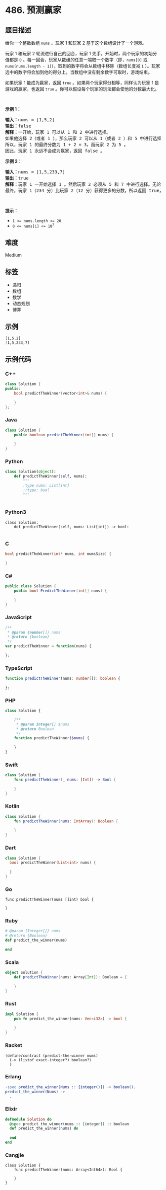 # 486. 预测赢家

## 题目描述

<p>给你一个整数数组 <code>nums</code> 。玩家 1 和玩家 2 基于这个数组设计了一个游戏。</p>

<p>玩家 1 和玩家 2 轮流进行自己的回合，玩家 1 先手。开始时，两个玩家的初始分值都是 <code>0</code> 。每一回合，玩家从数组的任意一端取一个数字（即，<code>nums[0]</code> 或 <code>nums[nums.length - 1]</code>），取到的数字将会从数组中移除（数组长度减 <code>1</code> ）。玩家选中的数字将会加到他的得分上。当数组中没有剩余数字可取时，游戏结束。</p>

<p>如果玩家 1 能成为赢家，返回 <code>true</code> 。如果两个玩家得分相等，同样认为玩家 1 是游戏的赢家，也返回 <code>true</code> 。你可以假设每个玩家的玩法都会使他的分数最大化。</p>

<p>&nbsp;</p>

<p><strong>示例 1：</strong></p>

<pre>
<strong>输入：</strong>nums = [1,5,2]
<strong>输出：</strong>false
<strong>解释：</strong>一开始，玩家 1 可以从 1 和 2 中进行选择。
如果他选择 2（或者 1 ），那么玩家 2 可以从 1（或者 2 ）和 5 中进行选择。如果玩家 2 选择了 5 ，那么玩家 1 则只剩下 1（或者 2 ）可选。 
所以，玩家 1 的最终分数为 1 + 2 = 3，而玩家 2 为 5 。
因此，玩家 1 永远不会成为赢家，返回 false 。</pre>

<p><strong>示例 2：</strong></p>

<pre>
<strong>输入：</strong>nums = [1,5,233,7]
<strong>输出：</strong>true
<strong>解释：</strong>玩家 1 一开始选择 1 。然后玩家 2 必须从 5 和 7 中进行选择。无论玩家 2 选择了哪个，玩家 1 都可以选择 233 。
最终，玩家 1（234 分）比玩家 2（12 分）获得更多的分数，所以返回 true，表示玩家 1 可以成为赢家。</pre>

<p>&nbsp;</p>

<p><strong>提示：</strong></p>

<ul>
	<li><code>1 &lt;= nums.length &lt;= 20</code></li>
	<li><code>0 &lt;= nums[i] &lt;= 10<sup>7</sup></code></li>
</ul>


## 难度

Medium

## 标签

- 递归
- 数组
- 数学
- 动态规划
- 博弈

## 示例

```
[1,5,2]
[1,5,233,7]
```

## 示例代码

### C++

```cpp
class Solution {
public:
    bool predictTheWinner(vector<int>& nums) {
        
    }
};
```

### Java

```java
class Solution {
    public boolean predictTheWinner(int[] nums) {
        
    }
}
```

### Python

```python
class Solution(object):
    def predictTheWinner(self, nums):
        """
        :type nums: List[int]
        :rtype: bool
        """
        
```

### Python3

```python3
class Solution:
    def predictTheWinner(self, nums: List[int]) -> bool:
        
```

### C

```c
bool predictTheWinner(int* nums, int numsSize) {
    
}
```

### C#

```csharp
public class Solution {
    public bool PredictTheWinner(int[] nums) {
        
    }
}
```

### JavaScript

```javascript
/**
 * @param {number[]} nums
 * @return {boolean}
 */
var predictTheWinner = function(nums) {
    
};
```

### TypeScript

```typescript
function predictTheWinner(nums: number[]): boolean {
    
};
```

### PHP

```php
class Solution {

    /**
     * @param Integer[] $nums
     * @return Boolean
     */
    function predictTheWinner($nums) {
        
    }
}
```

### Swift

```swift
class Solution {
    func predictTheWinner(_ nums: [Int]) -> Bool {
        
    }
}
```

### Kotlin

```kotlin
class Solution {
    fun predictTheWinner(nums: IntArray): Boolean {
        
    }
}
```

### Dart

```dart
class Solution {
  bool predictTheWinner(List<int> nums) {
    
  }
}
```

### Go

```golang
func predictTheWinner(nums []int) bool {
    
}
```

### Ruby

```ruby
# @param {Integer[]} nums
# @return {Boolean}
def predict_the_winner(nums)
    
end
```

### Scala

```scala
object Solution {
    def predictTheWinner(nums: Array[Int]): Boolean = {
        
    }
}
```

### Rust

```rust
impl Solution {
    pub fn predict_the_winner(nums: Vec<i32>) -> bool {
        
    }
}
```

### Racket

```racket
(define/contract (predict-the-winner nums)
  (-> (listof exact-integer?) boolean?)
  )
```

### Erlang

```erlang
-spec predict_the_winner(Nums :: [integer()]) -> boolean().
predict_the_winner(Nums) ->
  .
```

### Elixir

```elixir
defmodule Solution do
  @spec predict_the_winner(nums :: [integer]) :: boolean
  def predict_the_winner(nums) do
    
  end
end
```

### Cangjie

```cangjie
class Solution {
    func predictTheWinner(nums: Array<Int64>): Bool {

    }
}
```

